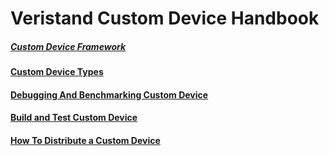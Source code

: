

# Veristand Custom Device Handbook


##### [Custom Device Framework](Custom_Device_Framework.md)

#### [Custom Device Types](Custom_Device_Types.md)

#### [Debugging And Benchmarking Custom Device](Debugging_And_Benchmarking_Custom_Device.md)

#### [Build and Test Custom Device](Build_And_Test_Custom_Device.md)

#### [How To Distribute a Custom Device](How_To_Distribute_A_Custom_Device.md)

